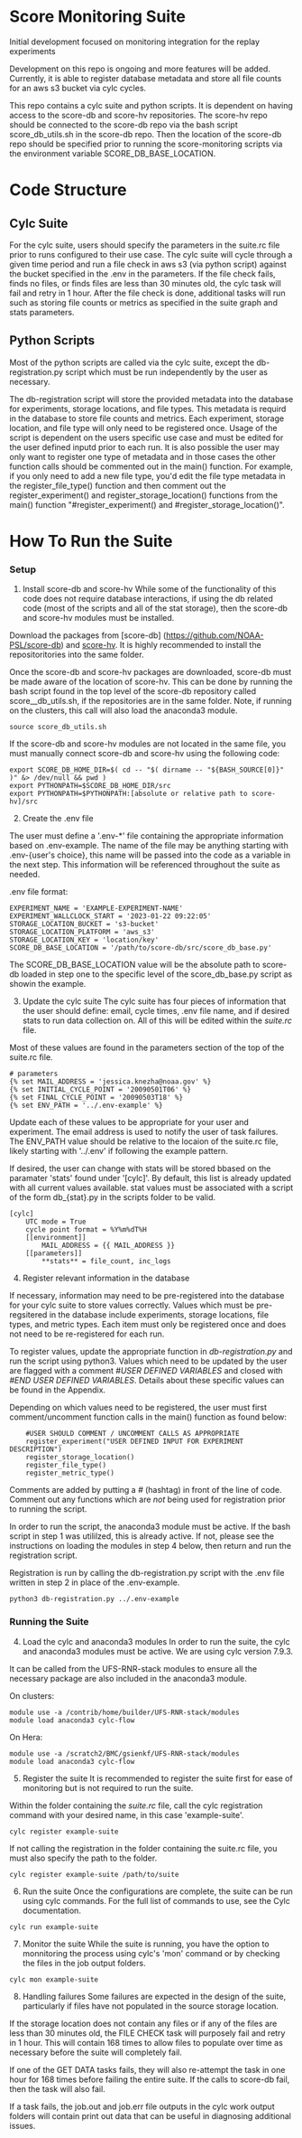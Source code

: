 # Score Monitoring Suite 

Initial development focused on monitoring integration for the replay experiments

Development on this repo is ongoing and more features will be added. Currently, it is able to register database metadata and store all file counts for an aws s3 bucket via cylc cycles. 

This repo contains a cylc suite and python scripts. It is dependent on having access to the score-db and score-hv repositories. The score-hv repo should be connected to the score-db repo via the bash script score_db_utils.sh in the score-db repo. Then the location of the score-db repo should be specified prior to running the score-monitoring scripts via the environment variable SCORE_DB_BASE_LOCATION. 

# Code Structure

## Cylc Suite
For the cylc suite, users should specify the parameters in the suite.rc file prior to runs configured to their use case. The cylc suite will cycle through a given time period and run a file check in aws s3 (via python script) against the bucket specified in the .env in the parameters. If the file check fails, finds no files, or finds files are less than 30 minutes old, the cylc task will fail and retry in 1 hour.  After the file check is done, additional tasks will run such as storing file counts or metrics as specified in the suite graph and stats parameters.


## Python Scripts
Most of the python scripts are called via the cylc suite, except the db-registration.py script which must be run independently by the user as necessary.

The db-registration script will store the provided metadata into the database for experiments, storage locations, and file types. This metadata is requird in the database to store file counts and metrics. Each experiment, storage location, and file type will only need to be registered once. Usage of the script is dependent on the users specific use case and must be edited for the user defined inputd prior to each run. It is also possible the user may only want to register one type of metadata and in those cases the other function calls should be commented out in the main() function. For example, if you only need to add a new file type, you'd edit the file type metadata in the register_file_type() function and then comment out the register_experiment() and register_storage_location() functions from the main() function "#register_experiment() and #register_storage_location()".

# How To Run the Suite

### Setup

1. Install score-db and score-hv
While some of the functionality of this code does not require database interactions, if using the db related code (most of the scripts and all of the stat storage), then the score-db and score-hv modules must be installed. 

Download the packages from [score-db] (https://github.com/NOAA-PSL/score-db) and [score-hv](https://github.com/NOAA-PSL/score-hv). It is highly recommended to install the repositoritories into the same folder.

Once the score-db and score-hv packages are downloaded, score-db must be made aware of the location of score-hv. This can be done by running the bash script found in the top level of the score-db repository called score__db_utils.sh, if the repositories are in the same folder. Note, if running on the clusters, this call will also load the anaconda3 module. 

```
source score_db_utils.sh
```

If the score-db and score-hv modules are not located in the same file, you must manually connect score-db and score-hv using the following code: 

```
export SCORE_DB_HOME_DIR=$( cd -- "$( dirname -- "${BASH_SOURCE[0]}" )" &> /dev/null && pwd )
export PYTHONPATH=$SCORE_DB_HOME_DIR/src
export PYTHONPATH=$PYTHONPATH:[absolute or relative path to score-hv]/src
```

2. Create the .env file

The user must define a '.env-*' file containing the appropriate information based on .env-example. The name of the file may be anything starting with .env-{user's choice}, this name will be passed into the code as a variable in the next step. This information will be referenced throughout the suite as needed. 

.env file format: 
```
EXPERIMENT_NAME = 'EXAMPLE-EXPERIMENT-NAME'
EXPERIMENT_WALLCLOCK_START = '2023-01-22 09:22:05'
STORAGE_LOCATION_BUCKET = 's3-bucket'
STORAGE_LOCATION_PLATFORM = 'aws_s3'
STORAGE_LOCATION_KEY = 'location/key'
SCORE_DB_BASE_LOCATION = '/path/to/score-db/src/score_db_base.py'
```

The SCORE_DB_BASE_LOCATION value will be the absolute path to score-db loaded in step one to the specific level of the score_db_base.py script as showin the example. 


3. Update the cylc suite
The cylc suite has four pieces of information that the user should define: email, cycle times, .env file name, and if desired stats to run data collection on. All of this will be edited within the *suite.rc* file.

Most of these values are found in the parameters section of the top of the suite.rc file. 

```
# parameters 
{% set MAIL_ADDRESS = 'jessica.knezha@noaa.gov' %}
{% set INITIAL_CYCLE_POINT = '20090501T06' %}
{% set FINAL_CYCLE_POINT = '20090503T18' %}
{% set ENV_PATH = '../.env-example' %}
```

Update each of these values to be appropriate for your user and experiment. The email address is used to notify the user of task failures. The ENV_PATH value should be relative to the locaion of the suite.rc file, likely starting with '../.env' if following the example pattern. 

If desired, the user can change with stats will be stored bbased on the paramater 'stats' found under '[cylc]'. By default, this list is already updated with all current values available. stat values must be associated with a script of the form db_{stat}.py in the scripts folder to be valid. 

```
[cylc]
    UTC mode = True
    cycle point format = %Y%m%dT%H
    [[environment]]
        MAIL_ADDRESS = {{ MAIL_ADDRESS }}
    [[parameters]]
        **stats** = file_count, inc_logs
```

4. Register relevant information in the database

If necessary, information may need to be pre-registered into the database for your cylc suite to store values correctly. Values which must be pre-regsitered in the database include experiments, storage locations, file types, and metric types. Each item must only be registered once and does not need to be re-registered for each run. 

To register values, update the appropriate function in *db-registration.py* and run the script using python3. Values which need to be updated by the user are flagged with a comment *#USER DEFINED VARIABLES* and closed with *#END USER DEFINED VARIABLES*. Details about these specific values can be found in the Appendix. 

Depending on which values need to be registered, the user must first comment/uncomment function calls in the main() function as found below: 

```
    #USER SHOULD COMMENT / UNCOMMENT CALLS AS APPROPRIATE
    register_experiment("USER DEFINED INPUT FOR EXPERIMENT DESCRIPTION")
    register_storage_location()
    register_file_type()
    register_metric_type()
```
Comments are added by putting a *#* (hashtag) in front of the line of code. Comment out any functions which are *not* being used for registration prior to running the script. 

In order to run the script, the anaconda3 module must be active. If the bash script in step 1 was utililzed, this is already active. If not, please see the instructions on loading the modules in step 4 below, then return and run the registration script. 

Registration is run by calling the db-registration.py script with the .env file written in step 2 in place of the .env-example.

```
python3 db-registration.py ../.env-example
```

### Running the Suite 

4. Load the cylc and anaconda3 modules
In order to run the suite, the cylc and anaconda3 modules must be active. We are using cylc version 7.9.3. 

It can be called from the UFS-RNR-stack modules to ensure all the necessary package are also included in the anaconda3 module. 

On clusters:
```
module use -a /contrib/home/builder/UFS-RNR-stack/modules
module load anaconda3 cylc-flow
```

On Hera: 
```
module use -a /scratch2/BMC/gsienkf/UFS-RNR-stack/modules
module load anaconda3 cylc-flow
```

5. Register the suite 
It is recommended to register the suite first for ease of monitoring but is not required to run the suite.

Within the folder containing the *suite.rc* file, call the cylc registration command with your desired name, in this case 'example-suite'. 

```
cylc register example-suite
```

If not calling the registration in the folder containing the suite.rc file, you must also specify the path to the folder. 

```
cylc register example-suite /path/to/suite
```

6. Run the suite
Once the configurations are complete, the suite can be run using cylc commands. For the full list of commands to use, see the Cylc documentation.

```
cylc run example-suite
```

7. Monitor the suite
While the suite is running, you have the option to monnitoring the process using cylc's 'mon' command or by checking the files in the job output folders. 

```
cylc mon example-suite
```

8. Handling failures
Some failures are expected in the design of the suite, particularly if files have not populated in the source storage location.

 If the storage location does not contain any files or if any of the files are less than 30 minutes old, the FILE CHECK task will purposely fail and retry in 1 hour. This will contain 168 times to allow files to populate over time as necessary before the suite will completely fail. 

If one of the GET DATA tasks fails, they will also re-attempt the task in one hour for 168 times before failing the entire suite. If the calls to score-db fail, then the task will also fail. 

If a task fails, the job.out and job.err file outputs in the cylc work output folders will contain print out data that can be useful in diagnosing additional issues. 



